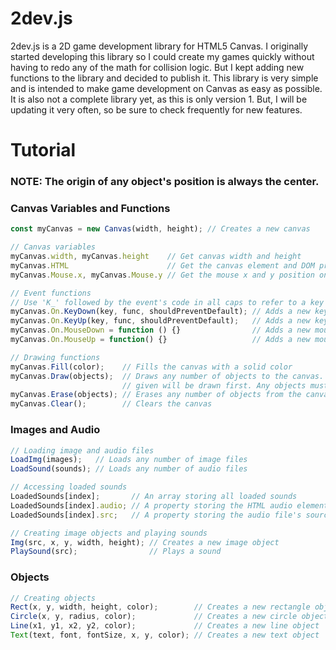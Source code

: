 # 2dev.js
2dev.js is a 2D game development library for HTML5 Canvas. I originally started developing this library so I could create my games quickly without having to redo any of the math for collision logic. But I kept adding new functions to the library and decided to publish it. This library is very simple and is intended to make game development on Canvas as easy as possible. It is also not a complete library yet, as this is only version 1. But, I will be updating it very often, so be sure to check frequently for new features.
<br/>
# Tutorial
### NOTE: The origin of any object's position is always the center.
### Canvas Variables and Functions
```javascript
const myCanvas = new Canvas(width, height); // Creates a new canvas

// Canvas variables
myCanvas.width, myCanvas.height    // Get canvas width and height
myCanvas.HTML                      // Get the canvas element and DOM properties
myCanvas.Mouse.x, myCanvas.Mouse.y // Get the mouse x and y position on the canvas

// Event functions
// Use 'K_' followed by the event's code in all caps to refer to a key
myCanvas.On.KeyDown(key, func, shouldPreventDefault); // Adds a new key down event to the canvas
myCanvas.On.KeyUp(key, func, shouldPreventDefault);   // Adds a new key up event to the canvas
myCanvas.On.MouseDown = function () {}                // Adds a new mouse down event to the canvas
myCanvas.On.MouseUp = function() {}                   // Adds a new mouse up event to the canvas

// Drawing functions
myCanvas.Fill(color);    // Fills the canvas with a solid color
myCanvas.Draw(objects);  // Draws any number of objects to the canvas. The first objects
                         // given will be drawn first. Any objects must be drawn to the canvas using this function
myCanvas.Erase(objects); // Erases any number of objects from the canvas
myCanvas.Clear();        // Clears the canvas
```
### Images and Audio
```javascript
// Loading image and audio files
LoadImg(images);   // Loads any number of image files
LoadSound(sounds); // Loads any number of audio files

// Accessing loaded sounds
LoadedSounds[index];       // An array storing all loaded sounds
LoadedSounds[index].audio; // A property storing the HTML audio element
LoadedSounds[index].src;   // A property storing the audio file's source

// Creating image objects and playing sounds
Img(src, x, y, width, height); // Creates a new image object
PlaySound(src);                // Plays a sound
```
### Objects
```javascript
// Creating objects
Rect(x, y, width, height, color);        // Creates a new rectangle object
Circle(x, y, radius, color);             // Creates a new circle object
Line(x1, y1, x2, y2, color);             // Creates a new line object
Text(text, font, fontSize, x, y, color); // Creates a new text object
```
